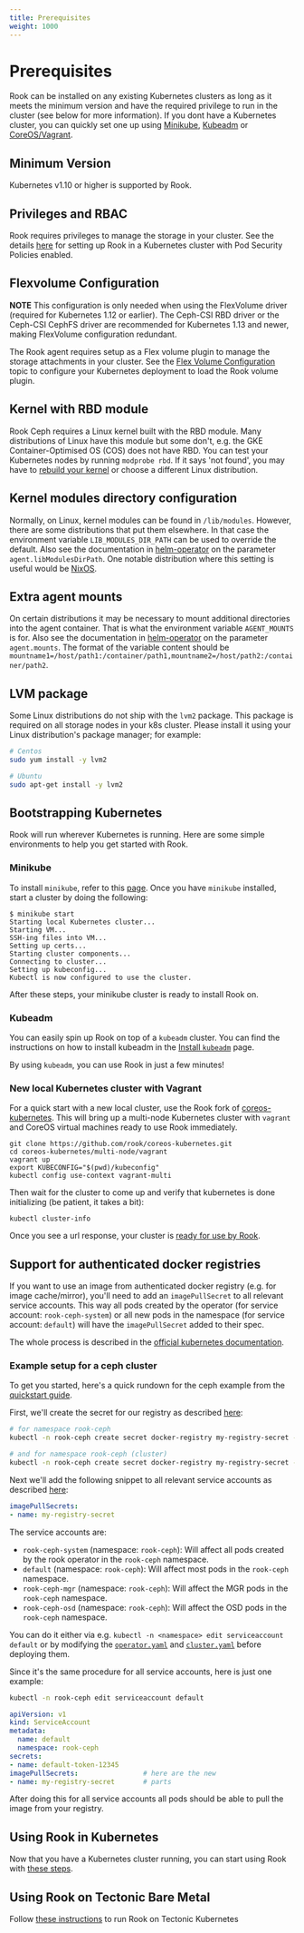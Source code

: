 ```yaml
---
title: Prerequisites
weight: 1000
---
```


# Prerequisites

Rook can be installed on any existing Kubernetes clusters as long as it meets the minimum version and have the required privilege to run in the cluster (see below for more information). If you dont have a Kubernetes cluster, you can quickly set one up using [Minikube](#minikube), [Kubeadm](#kubeadm) or [CoreOS/Vagrant](#new-local-kubernetes-cluster-with-vagrant).

## Minimum Version

Kubernetes v1.10 or higher is supported by Rook.

## Privileges and RBAC

Rook requires privileges to manage the storage in your cluster. See the details [here](psp.md) for
setting up Rook in a Kubernetes cluster with Pod Security Policies enabled.

## Flexvolume Configuration

**NOTE** This configuration is only needed when using the FlexVolume driver (required for Kubernetes 1.12 or earlier). The Ceph-CSI RBD driver or the Ceph-CSI CephFS driver are recommended for Kubernetes 1.13 and newer, making FlexVolume configuration redundant.  

The Rook agent requires setup as a Flex volume plugin to manage the storage attachments in your cluster.
See the [Flex Volume Configuration](flexvolume.md) topic to configure your Kubernetes deployment to load the Rook volume plugin.

## Kernel with RBD module

Rook Ceph requires a Linux kernel built with the RBD module. Many distributions of Linux have this module but some don't, e.g. the GKE Container-Optimised OS (COS) does not have RBD. You can test your Kubernetes nodes by running `modprobe rbd`. If it says 'not found', you may have to [rebuild your kernel](https://rook.io/docs/rook/master/common-issues.html#rook-agent-rbd-module-missing-error) or choose a different Linux distribution.

## Kernel modules directory configuration

Normally, on Linux, kernel modules can be found in `/lib/modules`. However, there are some distributions that put them elsewhere. In that case the environment variable `LIB_MODULES_DIR_PATH` can be used to override the default. Also see the documentation in [helm-operator](helm-operator.md) on the parameter `agent.libModulesDirPath`. One notable distribution where this setting is useful would be [NixOS](https://nixos.org).

## Extra agent mounts

On certain distributions it may be necessary to mount additional directories into the agent container. That is what the environment variable `AGENT_MOUNTS` is for. Also see the documentation in [helm-operator](helm-operator.md) on the parameter `agent.mounts`. The format of the variable content should be `mountname1=/host/path1:/container/path1,mountname2=/host/path2:/container/path2`.

## LVM package

Some Linux distributions do not ship with the `lvm2` package. This package is required on all storage nodes in your k8s cluster. Please install it using your Linux distribution's package manager; for example:

```Bash
# Centos
sudo yum install -y lvm2

# Ubuntu
sudo apt-get install -y lvm2
```

## Bootstrapping Kubernetes

Rook will run wherever Kubernetes is running. Here are some simple environments to help you get started with Rook.

### Minikube

To install `minikube`, refer to this [page](https://github.com/kubernetes/minikube/releases). Once you have `minikube` installed, start a cluster by doing the following:

```console
$ minikube start
Starting local Kubernetes cluster...
Starting VM...
SSH-ing files into VM...
Setting up certs...
Starting cluster components...
Connecting to cluster...
Setting up kubeconfig...
Kubectl is now configured to use the cluster.
```

After these steps, your minikube cluster is ready to install Rook on.

### Kubeadm

You can easily spin up Rook on top of a `kubeadm` cluster.
You can find the instructions on how to install kubeadm in the [Install `kubeadm`](https://kubernetes.io/docs/setup/independent/install-kubeadm/) page.

By using `kubeadm`, you can use Rook in just a few minutes!

### New local Kubernetes cluster with Vagrant

For a quick start with a new local cluster, use the Rook fork of [coreos-kubernetes](https://github.com/rook/coreos-kubernetes). This will bring up a multi-node Kubernetes cluster with `vagrant` and CoreOS virtual machines ready to use Rook immediately.

```
git clone https://github.com/rook/coreos-kubernetes.git
cd coreos-kubernetes/multi-node/vagrant
vagrant up
export KUBECONFIG="$(pwd)/kubeconfig"
kubectl config use-context vagrant-multi
```

Then wait for the cluster to come up and verify that kubernetes is done initializing (be patient, it takes a bit):

```
kubectl cluster-info
```

Once you see a url response, your cluster is [ready for use by Rook](ceph-quickstart.md#deploy-rook).

## Support for authenticated docker registries

If you want to use an image from authenticated docker registry (e.g. for image cache/mirror), you'll need to
add an `imagePullSecret` to all relevant service accounts. This way all pods created by the operator (for service account:
`rook-ceph-system`) or all new pods in the namespace (for service account: `default`) will have the `imagePullSecret` added
to their spec.

The whole process is described in the [official kubernetes documentation](https://kubernetes.io/docs/tasks/configure-pod-container/configure-service-account/#add-imagepullsecrets-to-a-service-account).

### Example setup for a ceph cluster

To get you started, here's a quick rundown for the ceph example from the [quickstart guide](/Documentation/ceph-quickstart.md).

First, we'll create the secret for our registry as described [here](https://kubernetes.io/docs/concepts/containers/images/#specifying-imagepullsecrets-on-a-pod):

```bash
# for namespace rook-ceph
kubectl -n rook-ceph create secret docker-registry my-registry-secret --docker-server=DOCKER_REGISTRY_SERVER --docker-username=DOCKER_USER --docker-password=DOCKER_PASSWORD --docker-email=DOCKER_EMAIL

# and for namespace rook-ceph (cluster)
kubectl -n rook-ceph create secret docker-registry my-registry-secret --docker-server=DOCKER_REGISTRY_SERVER --docker-username=DOCKER_USER --docker-password=DOCKER_PASSWORD --docker-email=DOCKER_EMAIL
```

Next we'll add the following snippet to all relevant service accounts as described [here](https://kubernetes.io/docs/tasks/configure-pod-container/configure-service-account/#add-imagepullsecrets-to-a-service-account):

```yaml
imagePullSecrets:
- name: my-registry-secret
```

The service accounts are:
* `rook-ceph-system` (namespace: `rook-ceph`): Will affect all pods created by the rook operator in the `rook-ceph` namespace.
* `default` (namespace: `rook-ceph`): Will affect most pods in the `rook-ceph` namespace.
* `rook-ceph-mgr` (namespace: `rook-ceph`): Will affect the MGR pods in the `rook-ceph` namespace.
* `rook-ceph-osd` (namespace: `rook-ceph`): Will affect the OSD pods in the `rook-ceph` namespace.

You can do it either via e.g. `kubectl -n <namespace> edit serviceaccount default` or by modifying the [`operator.yaml`](https://github.com/rook/rook/blob/master/cluster/examples/kubernetes/ceph/operator.yaml)
and [`cluster.yaml`](https://github.com/rook/rook/blob/master/cluster/examples/kubernetes/ceph/cluster.yaml) before deploying them.

Since it's the same procedure for all service accounts, here is just one example:

```bash
kubectl -n rook-ceph edit serviceaccount default
```

```yaml
apiVersion: v1
kind: ServiceAccount
metadata:
  name: default
  namespace: rook-ceph
secrets:
- name: default-token-12345
imagePullSecrets:                # here are the new
- name: my-registry-secret       # parts
```

After doing this for all service accounts all pods should be able to pull the image from your registry.

## Using Rook in Kubernetes

Now that you have a Kubernetes cluster running, you can start using Rook with [these steps](ceph-quickstart.md#deploy-rook).

## Using Rook on Tectonic Bare Metal

Follow [these instructions](tectonic.md) to run Rook on Tectonic Kubernetes
